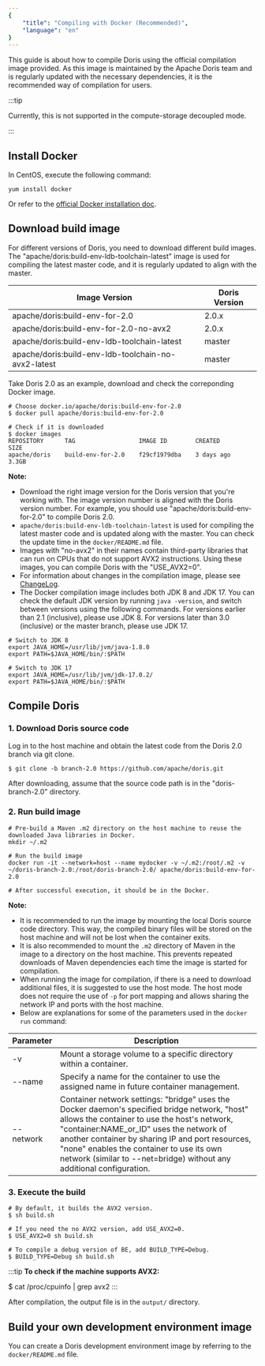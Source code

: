 ```yaml
---
{
    "title": "Compiling with Docker (Recommended)",
    "language": "en"
}
---
```


<!--
Licensed to the Apache Software Foundation (ASF) under one
or more contributor license agreements.  See the NOTICE file
distributed with this work for additional information
regarding copyright ownership.  The ASF licenses this file
to you under the Apache License, Version 2.0 (the
"License"); you may not use this file except in compliance
with the License.  You may obtain a copy of the License at

  http://www.apache.org/licenses/LICENSE-2.0

Unless required by applicable law or agreed to in writing,
software distributed under the License is distributed on an
"AS IS" BASIS, WITHOUT WARRANTIES OR CONDITIONS OF ANY
KIND, either express or implied.  See the License for the
specific language governing permissions and limitations
under the License.
-->



This guide is about how to compile Doris using the official compilation image provided. As this image is maintained by the Apache Doris team and is regularly updated with the necessary dependencies, it is the recommended way of compilation for users.

:::tip

Currently, this is not supported in the compute-storage decoupled mode.

:::

## Install Docker

In CentOS, execute the following command: 

```shell
yum install docker
```

Or refer to the [official Docker installation doc](https://docs.docker.com/engine/install/).

## Download build image

For different versions of Doris, you need to download different build images. The "apache/doris:build-env-ldb-toolchain-latest" image is used for compiling the latest master code, and it is regularly updated to align with the master.

| Image Version                                       | Doris Version |
| --------------------------------------------------- | ------------- |
| apache/doris:build-env-for-2.0                      | 2.0.x         |
| apache/doris:build-env-for-2.0-no-avx2              | 2.0.x         |
| apache/doris:build-env-ldb-toolchain-latest         | master        |
| apache/doris:build-env-ldb-toolchain-no-avx2-latest | master        |

Take Doris 2.0 as an example, download and check the correponding Docker image.

```shell
# Choose docker.io/apache/doris:build-env-for-2.0
$ docker pull apache/doris:build-env-for-2.0

# Check if it is downloaded
$ docker images
REPOSITORY      TAG                  IMAGE ID        CREATED       SIZE
apache/doris    build-env-for-2.0    f29cf1979dba    3 days ago    3.3GB
```

**Note:** 

- Download the right image version for the Doris version that you're working with. The image version number is aligned with the Doris version number. For example, you should use "apache/doris:build-env-for-2.0" to compile Doris 2.0.
- `apache/doris:build-env-ldb-toolchain-latest` is used for compiling the latest master code and is updated along with the master. You can check the update time in the `docker/README.md` file.
- Images with "no-avx2" in their names contain third-party libraries that can run on CPUs that do not support AVX2 instructions. Using these images, you can compile Doris with the "USE_AVX2=0".
- For information about changes in the compilation image, please see [ChangeLog](https://github.com/apache/doris/blob/master/thirdparty/CHANGELOG.md).
- The Docker compilation image includes both JDK 8 and JDK 17. You can check the default JDK version by running `java -version`, and switch between versions using the following commands. For versions earlier than 2.1 (inclusive), please use JDK 8. For versions later than 3.0 (inclusive) or the master branch, please use JDK 17.

```shell
# Switch to JDK 8
export JAVA_HOME=/usr/lib/jvm/java-1.8.0
export PATH=$JAVA_HOME/bin/:$PATH

# Switch to JDK 17
export JAVA_HOME=/usr/lib/jvm/jdk-17.0.2/
export PATH=$JAVA_HOME/bin/:$PATH
```

## Compile Doris

### 1. Download Doris source code

Log in to the host machine and obtain the latest code from the Doris 2.0 branch via git clone.

```Plain
$ git clone -b branch-2.0 https://github.com/apache/doris.git
```

After downloading, assume that the source code path is in the "doris-branch-2.0" directory.

### 2. Run build image

```Plain
# Pre-build a Maven .m2 directory on the host machine to reuse the downloaded Java libraries in Docker.
mkdir ~/.m2 

# Run the build image
docker run -it --network=host --name mydocker -v ~/.m2:/root/.m2 -v ~/doris-branch-2.0:/root/doris-branch-2.0/ apache/doris:build-env-for-2.0  

# After successful execution, it should be in the Docker.
```

**Note:**

- It is recommended to run the image by mounting the local Doris source code directory. This way, the compiled binary files will be stored on the host machine and will not be lost when the container exits.
- It is also recommended to mount the `.m2` directory of Maven in the image to a directory on the host machine. This prevents repeated downloads of Maven dependencies each time the image is started for compilation.
- When running the image for compilation, if there is a need to download additional files, it is suggested to use the host mode. The host mode does not require the use of `-p` for port mapping and allows sharing the network IP and ports with the host machine.
- Below are explanations for some of the parameters used in the `docker run` command:

| Parameter | Description                                                  |
| --------- | ------------------------------------------------------------ |
| -v        | Mount a storage volume to a specific directory within a container. |
| --name    | Specify a name for the container to use the assigned name in future container management. |
| --network | Container network settings: "bridge" uses the Docker daemon's specified bridge network, "host" allows the container to use the host's network, "container:NAME_or_ID" uses the network of another container by sharing IP and port resources, "none" enables the container to use its own network (similar to --net=bridge) without any additional configuration. |

### 3. Execute the build

```Plain
# By default, it builds the AVX2 version.
$ sh build.sh

# If you need the no AVX2 version, add USE_AVX2=0.
$ USE_AVX2=0 sh build.sh

# To compile a debug version of BE, add BUILD_TYPE=Debug.
$ BUILD_TYPE=Debug sh build.sh
```

:::tip
**To check if the machine supports AVX2:**

$ cat /proc/cpuinfo | grep avx2
:::

After compilation, the output file is in the `output/` directory.

## Build your own development environment image

You can create a Doris development environment image by referring to the `docker/README.md` file.

